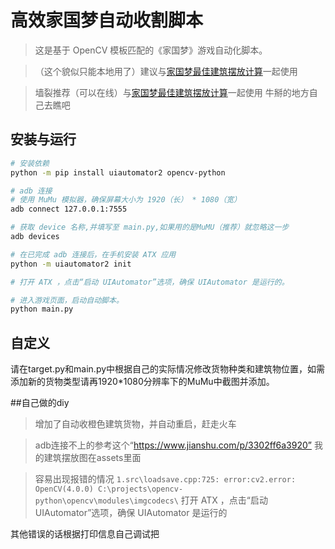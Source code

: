 # 高效家国梦自动收割脚本

> 这是基于 OpenCV 模板匹配的《家国梦》游戏自动化脚本。

> （这个貌似只能本地用了）建议与[家国梦最佳建筑摆放计算](https://github.com/SQRPI/JiaGuoMeng)一起使用

> 墙裂推荐（可以在线）与[家国梦最佳建筑摆放计算](https://lintx.github.io/jgm-calculator/index.html)一起使用
牛掰的地方自己去瞧吧

## 安装与运行

```bash
# 安装依赖
python -m pip install uiautomator2 opencv-python

# adb 连接
# 使用 MuMu 模拟器，确保屏幕大小为 1920（长） * 1080（宽）
adb connect 127.0.0.1:7555

# 获取 device 名称,并填写至 main.py,如果用的是MuMU（推荐）就忽略这一步
adb devices

# 在已完成 adb 连接后，在手机安装 ATX 应用
python -m uiautomator2 init

# 打开 ATX ，点击“启动 UIAutomator”选项，确保 UIAutomator 是运行的。

# 进入游戏页面，启动自动脚本。
python main.py
```
## 自定义
请在target.py和main.py中根据自己的实际情况修改货物种类和建筑物位置，如需添加新的货物类型请再1920*1080分辨率下的MuMu中截图并添加。



##自己做的diy
> 增加了自动收橙色建筑货物，并自动重启，赶走火车

> adb连接不上的参考这个“https://www.jianshu.com/p/3302ff6a3920”
> 我的建筑摆放图在assets里面

> 容易出现报错的情况
```1.src\loadsave.cpp:725: error:cv2.error: OpenCV(4.0.0) C:\projects\opencv-python\opencv\modules\imgcodecs\```
打开 ATX ，点击“启动 UIAutomator”选项，确保 UIAutomator 是运行的

其他错误的话根据打印信息自己调试把